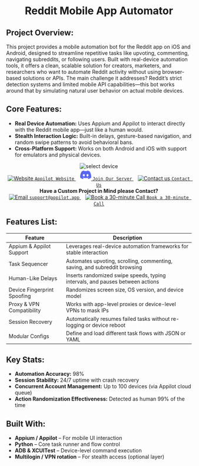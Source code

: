 <h1 align="center">Reddit Mobile App Automator</h1>

## Project Overview:

This project provides a mobile automation bot for the Reddit app on iOS and Android, designed to streamline repetitive tasks like upvoting, commenting, navigating subreddits, or following users. Built with real-device automation tools, it offers a clean, scalable solution for creators, marketers, and researchers who want to automate Reddit activity without using browser-based solutions or APIs. The main challenge it addresses? Reddit’s strict detection systems and limited mobile API capabilities—this bot works around that by simulating natural user behavior on actual mobile devices.

## Core Features:
- **Real Device Automation:** Uses Appium and Appilot to interact directly with the Reddit mobile app—just like a human would.
- **Stealth Interaction Logic:** Built-in delays, gesture-based navigation, and random swipe patterns to avoid behavioral bans.
- **Cross-Platform Support:** Works on both Android and iOS with support for emulators and physical devices.

<div align="center">
  <img
    src="https://github.com/user-attachments/assets/d200549d-7613-446f-a43b-19a4117ca360"
    alt="select device"
    width="600px"
  />
</div>


<div align="center">
  <a href="https://appilot.app/">
    <img
      alt="Website"
      width="25px"
      src="https://github.com/user-attachments/assets/8e5f3af3-b098-4c1d-980d-df9aebc680d0"
    />
    <code>Appilot Website</code>
  </a>
  &nbsp;&nbsp;
  <a href="https://discord.gg/3CZ5muJdF2">
    <img
      alt="Join Our Server"
      width="30px"
      src="https://github.com/Zeeshanahmad4/RealEstateMate-WhatsApp-Group-Management-Bot/blob/main/discord-icon-svgrepo-com.svg"
    />
    <code>Join Our Server</code>
  </a>
  &nbsp;&nbsp;
  <a href="https://t.me/devpilot1">
    <img
      alt="Contact us"
      width="30px"
      src="https://edent.github.io/SuperTinyIcons/images/svg/telegram.svg"
    />
    <code>Contact Us</code>
  </a>
</div>

<div align="center">
<strong> Have a Custom Project in Mind please Contact?</strong>

<div align="center">
  <a href="mailto:support@appilot.app">
  <img
    alt="Email"
    width="30px"
    src="https://github.com/user-attachments/assets/91c8d428-32b7-4be0-91fa-2e42c902b5b8"
  />
  <code>support@appilot.app</code>
</a>
  &nbsp;&nbsp;
  <a href="https://cal.com/app-pilot-m8i8oo/30min">
  <img
    alt="Book a 30-minute Call"
    width="30px"
    src="https://github.com/user-attachments/assets/cd3e5c7b-3e4e-4bb3-b242-bcc20ee78f13"
  />
  <code>Book a 30-minute Call</code>
</a>
<span>

<div align="left">

## Features List:
| **Feature**                 | **Description**                                                               |
| --------------------------- | ----------------------------------------------------------------------------- |
| Appium & Appilot Support    | Leverages real-device automation frameworks for stable interaction            |
| Task Sequencer              | Automates upvoting, scrolling, commenting, saving, and subreddit browsing     |
| Human-Like Delays           | Inserts randomized swipe speeds, typing intervals, and pauses between actions |
| Device Fingerprint Spoofing | Randomizes screen size, OS version, and device model                          |
| Proxy & VPN Compatibility   | Works with app-level proxies or device-level VPNs to mask IPs                 |
| Session Recovery            | Automatically resumes failed tasks without re-logging or device reboot        |
| Modular Configs             | Define and load different task flows with JSON or YAML                        |


## Key Stats:
- **Automation Accuracy:** 98%
- **Session Stability:** 24/7 uptime with crash recovery
- **Concurrent Account Management:** Up to 100 devices (via Appilot cloud queue)
- **Action Randomization Effectiveness:** Detected as human 99% of the time

## Built With:
- **Appium / Appilot** – For mobile UI interaction
- **Python** – Core task runner and flow control
- **ADB & XCUITest** – Device-level command execution
- **Multilogin / VPN rotation** – For stealth access (optional layer)
